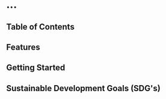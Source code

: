 # ...

## Table of Contents

## Features

## Getting Started

## Sustainable Development Goals (SDG's)
